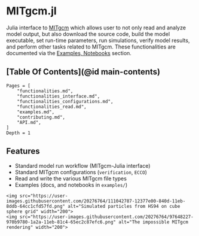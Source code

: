 # MITgcm.jl

Julia interface to [MITgcm](https://mitgcm.readthedocs.io/en/latest/?badge=latest) which allows user to not only read and analyze model output, but also download the source code, build the model executable, set run-time parameters, run simulations, verify model results, and perform other tasks related to MITgcm. These functionalities are documented via the [Examples, Notebooks](@ref) section.

## [Table Of Contents](@id main-contents)

```@contents
Pages = [
    "functionalities.md",
    "functionalities_interface.md",
    "functionalities_configurations.md",
    "functionalities_read.md",
    "examples.md",
    "contributing.md",
    "API.md",
]
Depth = 1
```

## Features

- Standard model run workflow (MITgcm-Julia interface)
- Standard MITgcm configurations (`verification`, `ECCO`)
- Read and write the various MITgcm file types
- Examples (docs, and notebooks in `examples/`)

```@raw html
<img src="https://user-images.githubusercontent.com/20276764/111042787-12377e00-840d-11eb-8ddb-64cc1cfd57fd.png" alt="Simulated particles from HS94 on cube sphere grid" width="200">
<img src="https://user-images.githubusercontent.com/20276764/97648227-970b9780-1a2a-11eb-81c4-65ec2c87efc6.png" alt="The impossible MITgcm rendering" width="200">
```
